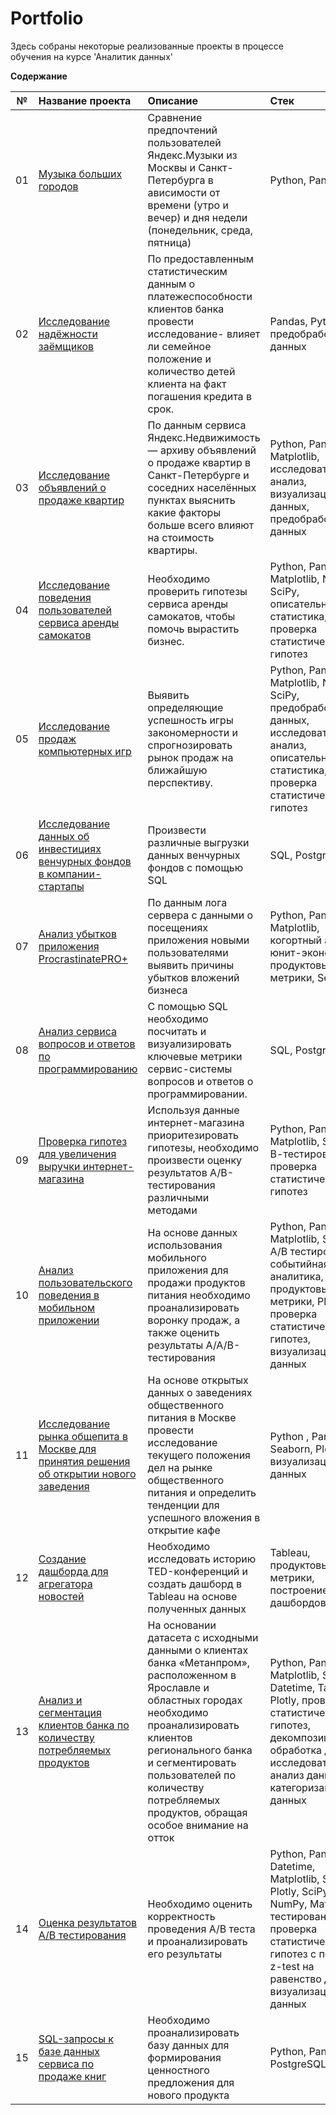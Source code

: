 # Portfolio 

Здесь собраны некоторые реализованные проекты в процессе обучения на курсе 'Аналитик данных'



**Содержание**

|№| Название проекта              | Описание         | Стек                   |
|:--:| :--------------------------------- | :----------------------------------- |:---------------------------|
|01 | [Музыка больших городов](https://github.com/AkopKtoyan/Yandex_Practicum_Projects_Data_Analyst/tree/main/01.%D0%91%D0%B0%D0%B7%D0%BE%D0%B2%D1%8B%D0%B9%20Python)| Сравнение предпочтений пользователей Яндекс.Музыки из Москвы и Санкт-Петербурга в  ависимости от времени (утро и вечер) и дня недели (понедельник, среда, пятница)| Python, Pandas |
| 02 | [Исследование надёжности заёмщиков](https://github.com/AkopKtoyan/Yandex_Practicum_Projects_Data_Analyst/tree/main/02.%D0%9F%D1%80%D0%B5%D0%B4%D0%BE%D0%B1%D1%80%D0%B0%D0%B1%D0%BE%D1%82%D0%BA%D0%B0%20%D0%B4%D0%B0%D0%BD%D0%BD%D1%8B%D1%85)|По предоставленным статистическим данным о платежеспособности клиентов банка провести исследование- влияет ли семейное положение и количество детей клиента на факт погашения кредита в срок. | Pandas, Python,  предобработка данных|
| 03 | [Исследование объявлений о продаже квартир](https://github.com/AkopKtoyan/Yandex_Practicum_Projects_Data_Analyst/tree/main/03.%D0%98%D1%81%D1%81%D0%BB%D0%B5%D0%B4%D0%BE%D0%B2%D0%B0%D1%82%D0%B5%D0%BB%D1%8C%D1%81%D0%BA%D0%B8%D0%B9%20%D0%B0%D0%BD%D0%B0%D0%BB%D0%B8%D0%B7%20%D0%B4%D0%B0%D0%BD%D0%BD%D1%8B%D1%85) | По данным сервиса Яндекс.Недвижимость — архиву объявлений о продаже квартир в Санкт-Петербурге и соседних населённых пунктах выяснить какие факторы больше всего влияют на стоимость квартиры. | Python, Pandas,  Matplotlib, исследовательский анализ, визуализация данных, предобработка данных |
| 04 | [ Исследование поведения пользователей сервиса аренды самокатов](https://github.com/AkopKtoyan/Yandex_Practicum_Projects_Data_Analyst/tree/main/04.%D0%A1%D1%82%D0%B0%D1%82%D0%B8%D1%81%D1%82%D0%B8%D1%87%D0%B5%D1%81%D0%BA%D0%B8%D0%B9%20%D0%B0%D0%BD%D0%B0%D0%BB%D0%B8%D0%B7%20%D0%B4%D0%B0%D0%BD%D0%BD%D1%8B%D1%85/README.md) |Необходимо проверить  гипотезы сервиса аренды самокатов, чтобы помочь вырастить бизнес. | Python, Pandas, Matplotlib, NumPy, SciPy, описательная статистика, проверка статистических гипотез |
| 05 | [Исследование продаж компьютерных игр](https://github.com/AkopKtoyan/Yandex_Practicum_Projects_Data_Analyst/tree/main/05.%D0%A1%D0%B1%D0%BE%D1%80%D0%BD%D1%8B%D0%B9%20%D0%BF%D1%80%D0%BE%D0%B5%D0%BA%D1%82%201) | Выявить определяющие успешность игры закономерности и спрогнозировать рынок продаж на ближайшую перспективу.  | Python, Pandas, Matplotlib, NumPy, SciPy, предобработка данных, исследовательский анализ, описательная статистика, проверка статистических гипотез | 
| 06 |  [Исследование данных об инвестициях венчурных фондов в компании-стартапы](https://github.com/AkopKtoyan/Yandex_Practicum_Projects_Data_Analyst/tree/main/06.%D0%91%D0%B0%D0%B7%D0%BE%D0%B2%D1%8B%D0%B9%20SQL) |  Произвести различные выгрузки данных венчурных фондов с помощью SQL | SQL, PostgreSQL|
| 07 |  [ Анализ убытков приложения ProcrastinatePRO+](https://github.com/AkopKtoyan/Yandex_Practicum_Projects_Data_Analyst/tree/main/07.%D0%90%D0%BD%D0%B0%D0%BB%D0%B8%D0%B7%20%D0%B1%D0%B8%D0%B7%D0%BD%D0%B5%D1%81-%D0%BF%D0%BE%D0%BA%D0%B0%D0%B7%D0%B0%D1%82%D0%B5%D0%BB%D0%B5%D0%B9) | По данным лога сервера с данными о посещениях приложения новыми пользователями выявить причины убытков вложений бизнеса | Python, Pandas, Matplotlib, когортный анализ, юнит-экономика, продуктовые метрики, Seaborn |  
| 08 |   [Анализ сервиса вопросов и ответов по программированию](https://github.com/AkopKtoyan/Yandex_Practicum_Projects_Data_Analyst/tree/main/08.%D0%9F%D1%80%D0%BE%D0%B4%D0%B2%D0%B8%D0%BD%D1%83%D1%82%D1%8B%D0%B9%20SQL) | С помощью SQL необходимо  посчитать и визуализировать  ключевые метрики сервис-системы вопросов и ответов о программировании. | SQL, PostgreSQL | 
| 09 |   [Проверка гипотез для увеличения выручки интернет-магазина](https://github.com/AkopKtoyan/Yandex_Practicum_Projects_Data_Analyst/tree/main/09.%D0%9F%D1%80%D0%B8%D0%BD%D1%8F%D1%82%D0%B8%D0%B5%20%D1%80%D0%B5%D1%88%D0%B5%D0%BD%D0%B8%D0%B9%20%D0%B2%20%D0%B1%D0%B8%D0%B7%D0%BD%D0%B5%D1%81%D0%B5) | Используя данные интернет-магазина приоритезировать гипотезы, необходимо произвести оценку результатов A/B-тестирования различными методами | Python, Pandas, Matplotlib,  SciPy, А/В-тестирование, проверка статистических гипотез |
| 10 |   [Анализ пользовательского поведения в мобильном приложении](https://github.com/AkopKtoyan/Yandex_Practicum_Projects_Data_Analyst/tree/main/10.%D0%A1%D0%B1%D0%BE%D1%80%D0%BD%D1%8B%D0%B9%20%D0%BF%D1%80%D0%BE%D0%B5%D0%BA%D1%82%202) | На основе данных использования мобильного приложения для продажи продуктов питания необходимо проанализировать воронку продаж, а также оценить результаты A/A/B-тестирования  | Python, Pandas, Matplotlib, Seaborn, A/B тестирование, событийная аналитика, продуктовые метрики, Plotly, проверка статистических гипотез, визуализация данных |  
| 11 |   [ Исследование рынка общепита в Москве для принятия решения об открытии нового заведения](https://github.com/AkopKtoyan/Yandex_Practicum_Projects_Data_Analyst/tree/main/11.%20%D0%9A%D0%B0%D0%BA%20%D1%80%D0%B0%D1%81%D1%81%D0%BA%D0%B0%D0%B7%D0%B0%D1%82%D1%8C%20%D0%B8%D1%81%D1%82%D0%BE%D1%80%D0%B8%D1%8E%20%D1%81%20%D0%BF%D0%BE%D0%BC%D0%BE%D1%89%D1%8C%D1%8E%20%D0%B4%D0%B0%D0%BD%D0%BD%D1%8B%D1%85) | На основе открытых данных о заведениях общественного питания в Москве провести исследование текущего положения дел на рынке общественного питания и определить тенденции для успешного вложения в открытие кафе  | Python , Pandas, Seaborn, Plotly, визуализация данных |
| 12 | [ Создание дашборда для агрегатора новостей ](https://github.com/AkopKtoyan/Yandex_Practicum_Projects_Data_Analyst/tree/main/12.%D0%9F%D0%BE%D1%81%D1%82%D1%80%D0%BE%D0%B5%D0%BD%D0%B8%D0%B5%20%D0%B4%D0%B0%D1%88%D0%B1%D0%BE%D1%80%D0%B4%D0%BE%D0%B2%20%D0%B2%20Tableau) | Необходимо исследовать историю TED-конференций и создать дашборд в Tableau на основе полученных данных| Tableau, продуктовые метрики, построение дашбордов | 
| 13 | [ Анализ и сегментация клиентов банка по количеству потребляемых продуктов](https://github.com/AkopKtoyan/Yandex_Practicum_Projects_Data_Analyst/tree/main/13.%D0%92%D1%8B%D0%BF%D1%83%D1%81%D0%BA%D0%BD%D0%BE%D0%B9%20%D0%BF%D1%80%D0%BE%D0%B5%D0%BA%D1%82.%20%D0%A1%D0%B5%D0%B3%D0%BC%D0%B5%D0%BD%D1%82%D0%B0%D1%86%D0%B8%D1%8F%20%D0%BF%D0%BE%D0%BB%D1%8C%D0%B7%D0%BE%D0%B2%D0%B0%D1%82%D0%B5%D0%BB%D0%B5%D0%B9%20%D0%B1%D0%B0%D0%BD%D0%BA%D0%B0%20%D0%BF%D0%BE%20%D0%BF%D0%BE%D1%82%D1%80%D0%B5%D0%B1%D0%BB%D0%B5%D0%BD%D0%B8%D1%8E)| На основании датасета с исходными данными о клиентах банка «Метанпром», расположенном в Ярославле и областных городах необходимо проанализировать клиентов регионального банка и сегментировать пользователей по количеству потребляемых продуктов, обращая особое внимание на отток | Python, Pandas, Matplotlib, Seaborn, Datetime, Tableau, Plotly, проверка статистических гипотез, декомпозиция, обработка данных, исследовательский анализ данных, категоризация данных | 
| 14 | [Оценка результатов A/B тестирования ](https://github.com/AkopKtoyan/Yandex_Practicum_Projects_Data_Analyst/tree/main/14.%D0%92%D1%8B%D0%BF%D1%83%D1%81%D0%BA%D0%BD%D0%BE%D0%B9%20%D0%BF%D1%80%D0%BE%D0%B5%D0%BA%D1%82.%20A_B%20%D1%82%D0%B5%D1%81%D1%82%D1%8B) | Необходимо оценить корректность проведения А/В теста и проанализировать его результаты | Python, Pandas, Datetime, Matplotlib, Seaborn, Plotly, SciPy, NumPy, Math, А/В тестирование, проверка статистических гипотез с помощью z-test на равенство долей, визуализация данных| 
| 15 | [SQL-запросы к базе данных сервиса по продаже книг](https://github.com/AkopKtoyan/Yandex_Practicum_Projects_Data_Analyst/tree/main/15.%D0%92%D1%8B%D0%BF%D1%83%D1%81%D0%BA%D0%BD%D0%BE%D0%B9%20%D0%BF%D1%80%D0%BE%D0%B5%D0%BA%D1%82.SQL) | Необходимо проанализировать базу данных для формирования ценностного предложения для нового продукта | Python, Pandas, PostgreSQL | 


